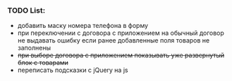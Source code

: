 

### TODO List:

- добавить маску номера телефона в форму
- при переключении с договора с приложением на обычный договор не выдавать ошибку если ранее добавленные поля товаров не заполнены
- ~~при выборе договора с приложением показывать уже развернутый блок с товарами~~
- переписать подсказки с jQuery на js